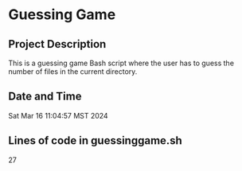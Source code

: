 # Guessing Game
## Project Description
This is a guessing game Bash script where the user has to guess the number of files in the current directory.
## Date and Time
Sat Mar 16 11:04:57 MST 2024
## Lines of code in guessinggame.sh
27
